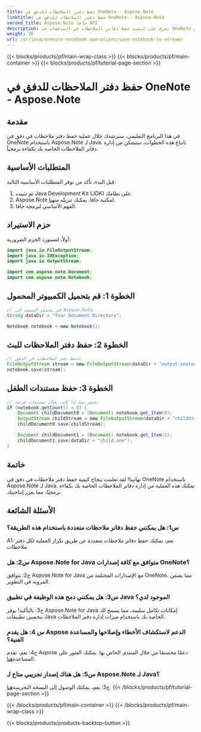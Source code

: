 ```yaml
---
title: حفظ دفتر الملاحظات للدفق في OneNote - Aspose.Note
linktitle: حفظ دفتر الملاحظات للدفق في OneNote - Aspose.Note
second_title: Aspose.Note جافا API
description: تعرف على كيفية حفظ دفاتر الملاحظات في التدفقات في OneNote باستخدام Aspose.Note لـ Java. عزز الإنتاجية من خلال إدارة أجهزة الكمبيوتر المحمولة بكفاءة.
weight: 26
url: /ar/java/onenote-notebook-operations/save-notebook-to-stream/
---
```


{{< blocks/products/pf/main-wrap-class >}}
{{< blocks/products/pf/main-container >}}
{{< blocks/products/pf/tutorial-page-section >}}

# حفظ دفتر الملاحظات للدفق في OneNote - Aspose.Note

## مقدمة

في هذا البرنامج التعليمي، سنرشدك خلال عملية حفظ دفتر ملاحظات في دفق في OneNote باستخدام Aspose.Note لـ Java. باتباع هذه الخطوات، ستتمكن من إدارة دفاتر الملاحظات الخاصة بك بكفاءة برمجياً.

## المتطلبات الأساسية

قبل البدء، تأكد من توفر المتطلبات الأساسية التالية:

1. تم تثبيت Java Development Kit (JDK) على نظامك.
2.  Aspose.Note لمكتبة جافا. يمكنك تنزيله من[هنا](https://releases.aspose.com/note/java/).
3. الفهم الأساسي لبرمجة جافا.

## حزم الاستيراد

أولاً، لنستورد الحزم الضرورية:

```java
import java.io.FileOutputStream;
import java.io.IOException;
import java.io.OutputStream;

import com.aspose.note.Document;
import com.aspose.note.Notebook;
```

## الخطوة 1: قم بتحميل الكمبيوتر المحمول

```java
// قم بتحميل المستند إلى Aspose.Note.
String dataDir = "Your Document Directory";

Notebook notebook = new Notebook();
```

## الخطوة 2: حفظ دفتر الملاحظات للبث

```java
// احفظ دفتر الملاحظات في الدفق.
FileOutputStream stream = new FileOutputStream(dataDir + "output.onetoc2");
notebook.save(stream);
```

## الخطوة 3: حفظ مستندات الطفل

```java
// تحقق مما إذا كانت هناك مستندات فرعية.
if (notebook.getCount() > 0) {
    Document childDocument0 = (Document) notebook.get_Item(0);
    OutputStream childStream = new FileOutputStream(dataDir + "childStream.one");
    childDocument0.save(childStream);

    Document childDocument1 = (Document) notebook.get_Item(1);
    childDocument1.save(dataDir + "child.one");
}
```

## خاتمة

تهانينا! لقد تعلمت بنجاح كيفية حفظ دفتر ملاحظات في دفق في OneNote باستخدام Aspose.Note لـ Java. تمكنك هذه العملية من إدارة دفاتر الملاحظات الخاصة بك بكفاءة برمجيًا، مما يعزز إنتاجيتك.

## الأسئلة الشائعة

### س1: هل يمكنني حفظ دفاتر ملاحظات متعددة باستخدام هذه الطريقة؟

A1: نعم، يمكنك حفظ دفاتر ملاحظات متعددة عن طريق تكرار العملية لكل دفتر ملاحظات.

### س2: هل Aspose.Note for Java متوافق مع كافة إصدارات OneNote؟

ج2: يتوافق Aspose.Note for Java مع الإصدارات المختلفة من OneNote، مما يضمن المرونة في التطوير.

### س3: هل يمكنني دمج هذه الوظيفة في تطبيق Java الموجود لدي؟

ج3: بالتأكيد! يوفر Aspose.Note for Java إمكانات تكامل سلسة، مما يسمح لك بتحسين تطبيقات Java الخاصة بك باستخدام ميزات إدارة دفتر الملاحظات.

### س 4: هل يقدم Aspose الدعم لاستكشاف الأخطاء وإصلاحها والمساعدة الفنية؟

 ج4: نعم، تقدم Aspose دعمًا مخصصًا من خلال المنتدى الخاص بها. يمكنك العثور على المساعدة[هنا](https://forum.aspose.com/c/note/28).

### س5: هل هناك إصدار تجريبي متاح لـ Aspose.Note لـ Java؟

 ج5: نعم، يمكنك الوصول إلى النسخة التجريبية[هنا](https://releases.aspose.com/).
{{< /blocks/products/pf/tutorial-page-section >}}

{{< /blocks/products/pf/main-container >}}
{{< /blocks/products/pf/main-wrap-class >}}

{{< blocks/products/products-backtop-button >}}
